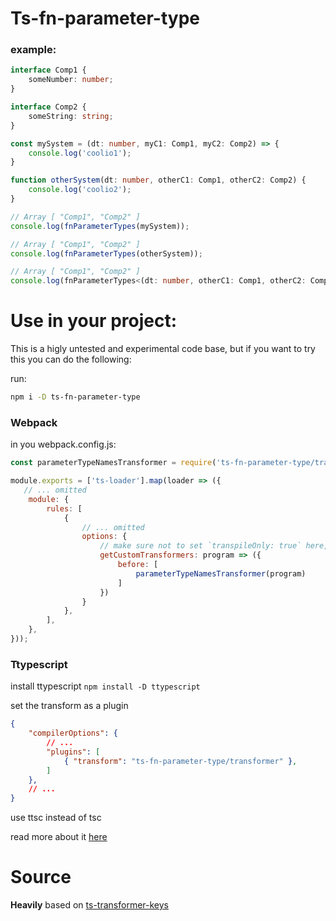 # Ts-fn-parameter-type
### example:
```typescript
interface Comp1 {
    someNumber: number;
}

interface Comp2 {
    someString: string;
}

const mySystem = (dt: number, myC1: Comp1, myC2: Comp2) => {
    console.log('coolio1');
}

function otherSystem(dt: number, otherC1: Comp1, otherC2: Comp2) {
    console.log('coolio2');
}

// Array [ "Comp1", "Comp2" ]
console.log(fnParameterTypes(mySystem)); 

// Array [ "Comp1", "Comp2" ]
console.log(fnParameterTypes(otherSystem));

// Array [ "Comp1", "Comp2" ]
console.log(fnParameterTypes<(dt: number, otherC1: Comp1, otherC2: Comp2) => void>(otherSystem));
```

# Use in your project: 
This is a higly untested and experimental code base, but if you want to try this you can do the following: 

run:
```bash
npm i -D ts-fn-parameter-type
```

### Webpack
in you webpack.config.js:
```js
const parameterTypeNamesTransformer = require('ts-fn-parameter-type/transformer').default; // <--

module.exports = ['ts-loader'].map(loader => ({
   // ... omitted
    module: {
        rules: [
            {
                // ... omitted
                options: {
                    // make sure not to set `transpileOnly: true` here, otherwise it will not work
                    getCustomTransformers: program => ({
                        before: [
                            parameterTypeNamesTransformer(program)
                        ]
                    })
                }
            },
        ],
    },
}));
```

### Ttypescript
install ttypescript
``npm install -D ttypescript``

set the transform as a plugin
```json
{
    "compilerOptions": {
        // ...
        "plugins": [
            { "transform": "ts-fn-parameter-type/transformer" },
        ]
    },
    // ...
}
```

use ttsc instead of tsc

read more about it [here](https://github.com/cevek/ttypescript/blob/master/README.md) 

# Source
**Heavily** based on [ts-transformer-keys](https://github.com/kimamula/ts-transformer-keys)
